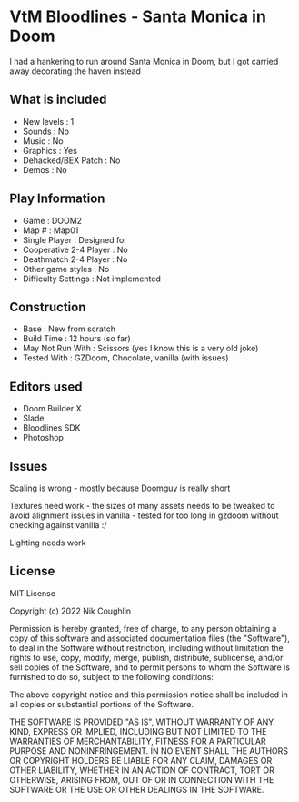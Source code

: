 # VtM Bloodlines - Santa Monica in Doom

I had a hankering to run around Santa Monica in Doom, but I got carried away 
decorating the haven instead

## What is included

- New levels : 1
- Sounds : No
- Music : No
- Graphics : Yes
- Dehacked/BEX Patch : No
- Demos : No

## Play Information

- Game : DOOM2
- Map # : Map01
- Single Player : Designed for
- Cooperative 2-4 Player : No
- Deathmatch 2-4 Player : No
- Other game styles : No
- Difficulty Settings : Not implemented

## Construction

- Base : New from scratch 
- Build Time : 12 hours (so far)
- May Not Run With : Scissors (yes I know this is a very old joke)
- Tested With : GZDoom, Chocolate, vanilla (with issues)

## Editors used

- Doom Builder X
- Slade 
- Bloodlines SDK
- Photoshop 

## Issues

Scaling is wrong - mostly because Doomguy is really short

Textures need work - the sizes of many assets needs to be tweaked to avoid
alignment issues in vanilla - tested for too long in gzdoom without checking 
against vanilla :/

Lighting needs work 

## License

MIT License

Copyright (c) 2022 Nik Coughlin

Permission is hereby granted, free of charge, to any person obtaining a copy
of this software and associated documentation files (the "Software"), to deal
in the Software without restriction, including without limitation the rights
to use, copy, modify, merge, publish, distribute, sublicense, and/or sell
copies of the Software, and to permit persons to whom the Software is
furnished to do so, subject to the following conditions:

The above copyright notice and this permission notice shall be included in all
copies or substantial portions of the Software.

THE SOFTWARE IS PROVIDED "AS IS", WITHOUT WARRANTY OF ANY KIND, EXPRESS OR
IMPLIED, INCLUDING BUT NOT LIMITED TO THE WARRANTIES OF MERCHANTABILITY,
FITNESS FOR A PARTICULAR PURPOSE AND NONINFRINGEMENT. IN NO EVENT SHALL THE
AUTHORS OR COPYRIGHT HOLDERS BE LIABLE FOR ANY CLAIM, DAMAGES OR OTHER
LIABILITY, WHETHER IN AN ACTION OF CONTRACT, TORT OR OTHERWISE, ARISING FROM,
OUT OF OR IN CONNECTION WITH THE SOFTWARE OR THE USE OR OTHER DEALINGS IN THE
SOFTWARE.

